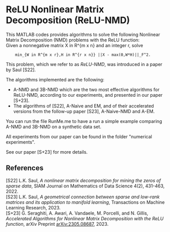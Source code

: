 # ReLU Nonlinear Matrix Decomposition (ReLU-NMD)

This MATLAB codes provides algorithms to solve the following Nonlinear Matrix Decomposition (NMD) problems with the ReLU function:  
Given a nonnegative matrix X in R^{m x n} and an integer r, solve  

        min_{W in R^{m x r},H in R^{r x n}} ||X - max(0,W*H)||_F^2.  
        
This problem, which we refer to as *ReLU-NMD*, was introduced in a paper by Saul [S22]. 

The algorithms implemented are the following: 
- A-NMD and 3B-NMD which are the two most effective algorithms for ReLU-NMD, according to our experiments, and presented in our paper [S+23]. 
- The algorithms of [S22], A-Naive and EM, and of their accelerated versions from the follow-up paper [S23], A-Naive-NMD and A-EM. 

You can run the file RunMe.me to have a run a simple example comparing A-NMD and 3B-NMD on a synthetic data set. 

All experiments from our paper can be found in the folder "numerical experiments". 

See our paper [S+23] for more details. 


## References 
[S22] L.K. Saul, *A nonlinear matrix decomposition for mining the zeros of sparse data*, SIAM Journal on Mathematics of Data Science 4(2), 431-463, 2022.  
[S23] L.K. Saul, *A geometrical connection between sparse and low-rank matrices and its application to manifold learning*, Transactions on Machine Learning Research, 2023.  
[S+23] G. Seraghiti, A. Awari, A. Vandaele, M. Porcelli, and N. Gillis, *Accelerated Algorithms for Nonlinear Matrix Decomposition with the ReLU function*, arXiv Preprint [arXiv:2305.08687](https://arxiv.org/abs/2305.08687), 2023.
